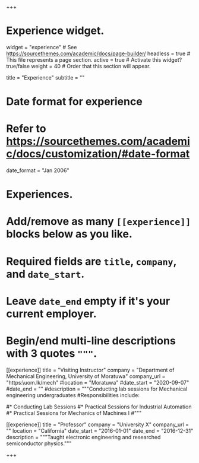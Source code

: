 +++
# Experience widget.
widget = "experience"  # See https://sourcethemes.com/academic/docs/page-builder/
headless = true  # This file represents a page section.
active = true  # Activate this widget? true/false
weight = 40  # Order that this section will appear.

title = "Experience"
subtitle = ""

# Date format for experience
#   Refer to https://sourcethemes.com/academic/docs/customization/#date-format
date_format = "Jan 2006"

# Experiences.
#   Add/remove as many `[[experience]]` blocks below as you like.
#   Required fields are `title`, `company`, and `date_start`.
#   Leave `date_end` empty if it's your current employer.
#   Begin/end multi-line descriptions with 3 quotes `"""`.
[[experience]]
  title = "Visiting Instructor"
  company = "Department of Mechanical Engineering, University of Moratuwa"
  company_url = "https:\\uom.lk/mech"
  #location = "Moratuwa"
  #date_start = "2020-09-07"
  #date_end = ""
  #description = """Conducting lab sessions for Mechanical engineering undergraduates
  #Responsibilities include:
  
  #* Conducting Lab Sessions
  #* Practical Sessions for Industrial Automation
  #* Practical Sessions for Mechanics of Machines I
  #"""

[[experience]]
  title = "Professor"
  company = "University X"
  company_url = ""
  location = "California"
  date_start = "2016-01-01"
  date_end = "2016-12-31"
  description = """Taught electronic engineering and researched semiconductor physics."""

+++

